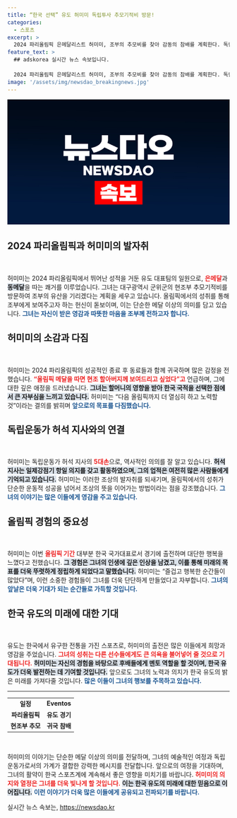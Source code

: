 ```yaml
---
title: “한국 선택” 유도 허미미 독립투사 추모기적비 방문!
categories:
  - 스포츠
excerpt: >
  2024 파리올림픽 은메달리스트 허미미, 조부의 추모비를 찾아 감동의 참배를 계획한다. 독립운동가로 알려진 허석 지사와의 특별한 인연을 되새기며 한국에 대한 애정을 드러낸 그녀의 이야기, 놓치지 마세요!
feature_text: >
  ## adskorea 실시간 뉴스 속보입니다.

  2024 파리올림픽 은메달리스트 허미미, 조부의 추모비를 찾아 감동의 참배를 계획한다. 독립운동가로 알려진 허석 지사와의 특별한 인연을 되새기며 한국에 대한 애정을 드러낸 그녀의 이야기, 놓치지 마세요!
image: '/assets/img/newsdao_breakingnews.jpg'
---
```


<p><img src="/assets/img/newsdao_breakingnews.jpg" alt="adskorea 속보" /></p>

<h2 data-ke-size="size26">2024 파리올림픽과 허미미의 발자취</h2>

<p data-ke-size="size16">&nbsp;</p>

<p>허미미는 2024 파리올림픽에서 뛰어난 성적을 거둔 유도 대표팀의 일원으로, <b><span style="color: #ee2323;">은메달</span></b>과 <b><span style="background-color: #21538527;">동메달</span></b>을 따는 쾌거를 이루었습니다. 그녀는 대구광역시 군위군의 현조부 추모기적비를 방문하여 조부의 유산을 기리겠다는 계획을 세우고 있습니다. 올림픽에서의 성취를 통해 조부에게 보여주고자 하는 헌신이 돋보이며, 이는 단순한 메달 이상의 의미를 담고 있습니다. <b><span style="color: #1a5490;">그녀는 자신이 받은 영감과 따뜻한 마음을 조부께 전하고자 합니다.</span></b></p>

<h2 data-ke-size="size26">허미미의 소감과 다짐</h2>

<p data-ke-size="size16">&nbsp;</p>

<p>허미미는 2024 파리올림픽의 성공적인 종료 후 동료들과 함께 귀국하며 많은 감정을 전했습니다. <b><span style="color: #ee2323;">“올림픽 메달을 따면 현조 할아버지께 보여드리고 싶었다”고</span></b> 언급하며, 그에 대한 깊은 애정을 드러냈습니다. <b><span style="background-color: #21538527;">그녀는 할머니의 영향을 받아 한국 국적을 선택한 점에서 큰 자부심을 느끼고 있습니다.</span></b> 허미미는 “다음 올림픽까지 더 열심히 하고 노력할 것”이라는 결의를 밝히며 <b><span style="color: #1a5490;">앞으로의 목표를 다짐했습니다.</span></b></p>

<h2 data-ke-size="size26">독립운동가 허석 지사와의 연결</h2>

<p data-ke-size="size16">&nbsp;</p>

<p>허미미는 독립운동가 허석 지사의 <b><span style="color: #ee2323;">5대손</span></b>으로, 역사적인 의의를 잘 알고 있습니다. <b><span style="background-color: #21538527;">허석 지사는 일제강점기 항일 의지를 갖고 활동하였으며, 그의 업적은 여전히 많은 사람들에게 기억되고 있습니다.</span></b> 허미미는 이러한 조상의 발자취를 되새기며, 올림픽에서의 성취가 단순한 운동적 성공을 넘어서 조상의 뜻을 이어가는 방법이라는 점을 강조했습니다. <b><span style="color: #1a5490;">그녀의 이야기는 많은 이들에게 영감을 주고 있습니다.</span></b></p>

<h2 data-ke-size="size26">올림픽 경험의 중요성</h2>

<p data-ke-size="size16">&nbsp;</p>

<p>허미미는 이번 <b><span style="color: #ee2323;">올림픽 기간</span></b> 대부분 한국 국가대표로서 경기에 출전하며 대단한 행복을 느꼈다고 전했습니다. <b><span style="background-color: #21538527;">그 경험은 그녀의 인생에 깊은 인상을 남겼고, 이를 통해 미래의 목표를 더욱 뚜렷하게 정립하게 되었다고 말했습니다.</span></b> 허미미는 “즐겁고 행복한 순간들이 많았다”며, 이런 소중한 경험들이 그녀를 더욱 단단하게 만들었다고 자부합니다. <b><span style="color: #1a5490;">그녀의 앞날은 더욱 기대가 되는 순간들로 가득할 것입니다.</span></b></p>

<h2 data-ke-size="size26">한국 유도의 미래에 대한 기대</h2>

<p data-ke-size="size16">&nbsp;</p>

<p>유도는 한국에서 유구한 전통을 가진 스포츠로, 허미미의 출전은 많은 이들에게 희망과 영감을 주었습니다. <b><span style="color: #ee2323;">그녀의 성취는 다른 선수들에게도 큰 의욕을 불어넣어 줄 것으로 기대됩니다.</span></b> <b><span style="background-color: #21538527;">허미미는 자신의 경험을 바탕으로 후배들에게 멘토 역할을 할 것이며, 한국 유도가 더욱 발전하는 데 기여할 것입니다.</span></b> 앞으로도 그녀의 노력과 의지가 한국 유도의 밝은 미래를 가져다줄 것입니다. <b><span style="color: #1a5490;">많은 이들이 그녀의 행보를 주목하고 있습니다.</span></b></p>

<hr>

<table style="width: 100%; border-collapse: collapse; border: 0;">
    <tr>
        <td style="text-align: center; height: 17px;"><b>일정</b></td>
        <td style="text-align: center; height: 17px;"><b>Eventos</b></td>
    </tr>
    <tr>
        <td style="text-align: center; height: 17px;"><b>파리올림픽</b></td>
        <td style="text-align: center; height: 17px;"><b>유도 경기</b></td>
    </tr>
    <tr>
        <td style="text-align: center; height: 17px;"><b>현조부 추모</b></td>
        <td style="text-align: center; height: 17px;"><b>귀국 참배</b></td>
    </tr>
</table>

<p data-ke-size="size16">&nbsp;</p> 

<p>허미미의 이야기는 단순한 메달 이상의 의미를 전달하며, 그녀의 예술적인 여정과 독립운동가로서의 가계가 결합한 강력한 메시지를 전달합니다. 앞으로의 여정을 기대하며, 그녀의 활약이 한국 스포츠계에 계속해서 좋은 영향을 미치기를 바랍니다. <b><span style="color: #ee2323;">허미미의 의지와 열정은 그녀를 더욱 빛나게 할 것입니다.</span></b> <b><span style="background-color: #21538527;">이는 한국 유도의 미래에 대한 믿음으로 이어집니다.</span></b> <b><span style="color: #1a5490;">이런 이야기가 더욱 많은 이들에게 공유되고 전파되기를 바랍니다.</span></b></p>
실시간 뉴스 속보는, <a href="https://newsdao.kr" rel="dofollow">https://newsdao.kr</a>



